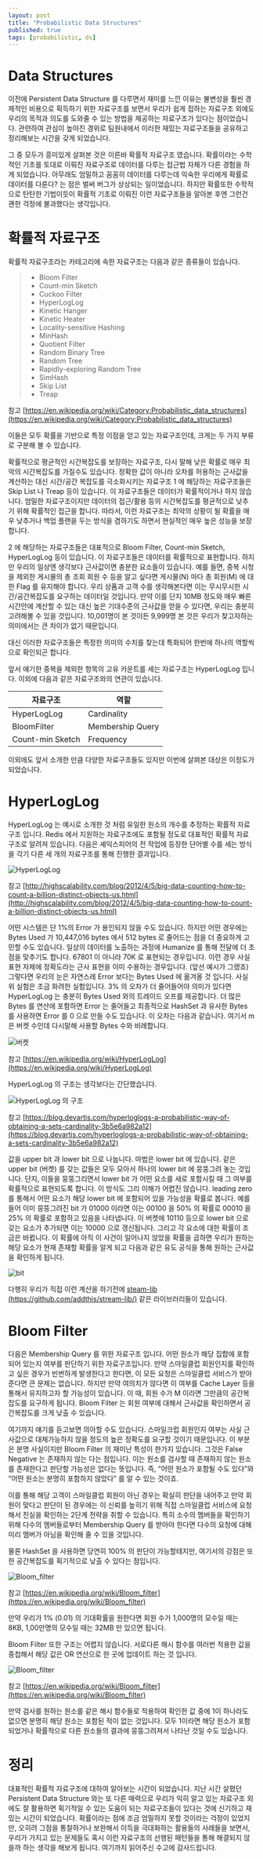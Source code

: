 ```yaml
---
layout: post
title: "Probabilistic Data Structures"
published: true
tags: [probabilistic, ds]
---
```


# Data Structures

이전에 Persistent Data Structure 를 다루면서 재미를 느낀 이유는 불변성을 훨씬 경제적인 비용으로 획득하기 위한 자료구조를 보면서 우리가 쉽게 접하는 자료구조 외에도 우리의 목적과 의도를 도와줄 수 있는 방법을 제공하는 자료구조가 있다는 점이었습니다. 관련하여 관심이 높아진 경위로 팀원내에서 이러한 재밌는 자료구조들을 공유하고 정리해보는 시간을 갖게 되었습니다.

그 중 모두가 흥미있게 살펴본 것은 이른바 확률적 자료구조 였습니다. 확률이라는 수학적인 기초를 토대로 이뤄진 자료구조로 데이터를 다루는 접근법 자체가 다른 경험을 하게 되었습니다. 아무래도 엄밀하고 꼼꼼히 데이터를 다루는데 익숙한 우리에게 확률로 데이터를 다룬다? 는 점은 벌써 버그가 상상되는 일이었습니다. 하지만 확률또한 수학적으로 탄탄한 기법이듯이 확률적 기초로 이뤄진 이런 자료구조들을 알아본 후엔 그런건 괜한 걱정에 불과했다는 생각입니다.

<!-- more -->

# 확률적 자료구조

확률적 자료구조라는 카테고리에 속한 자료구조는 다음과 같은 종류들이 있습니다.

> - Bloom Filter
> - Count-min Sketch
> - Cuckoo Filter
> - HyperLogLog
> - Kinetic Hanger
> - Kinetic Heater
> - Locality-sensitive Hashing
> - MinHash
> - Quotient Filter
> - Random Binary Tree
> - Random Tree
> - Rapidly-exploring Random Tree
> - SimHash
> - Skip List
> - Treap

참고 [https://en.wikipedia.org/wiki/Category:Probabilistic_data_structures](https://en.wikipedia.org/wiki/Category:Probabilistic_data_structures)

 

이들은 모두 확률을 기반으로 특정 이점을 얻고 있는 자료구조인데, 크게는 두 가지 부류로 구분해 볼 수 있습니다.

확률적으로 평균적인 시간복잡도를 보장하는 자료구조, 다시 말해 낮은 확률로 매우 최악의 시간복잡도를 가질수도 있습니다.
정확한 값이 아니라 오차를 허용하는 근사값을 계산하는 대신 시간/공간 복잡도를 극소화시키는 자료구조
1 에 해당하는 자료구조들은 Skip List 나 Treap 등이 있습니다. 이 자료구조들은 데이터가 확률적이거나 하지 않습니다. 엄밀한 자료구조이지만 데이터의 접근/활용 등의 시간복잡도를 평균적으로 낮추기 위해 확률적인 접근을 합니다. 따라서, 이런 자료구조는 최악의 상황이 될 확률을 매우 낮추거나 백업 플랜을 두는 방식을 겸하기도 하면서 현실적인 매우 높은 성능을 보장합니다.

2 에 해당하는 자료구조들은 대표적으로 Bloom Filter, Count-min Sketch, HyperLogLog 등이 있습니다. 이 자료구조들은 데이터를 확률적으로 표현합니다. 하지만 우리의 일상엔 생각보다 근사값이면 충분한 요소들이 있습니다. 예를 들면, 중복 시청을 제외한 게시물의 총 조회 회원 수 등을 알고 싶다면 게시물(N) 마다 총 회원(M) 에 대한 Flag 를 유지해야 합니다. 우리 상품과 고객 수를 생각해본다면 이는 무시무시한 시간/공간복잡도를 요구하는 데이터일 것입니다. 만약 이를 단지 10MB 정도와 매우 빠른 시간안에 계산할 수 있는 대신 높은 기대수준의 근사값을 얻을 수 있다면, 우리는 충분히 고려해볼 수 있을 것입니다. 10,001명이 본 것이든 9,999명 본 것은 우리가 찾고자하는 의미에서는 큰 차이가 없기 때문입니다.

대신 이러한 자료구조들은 특정한 의미의 수치를 찾는데 특화되어 한번에 하나의 역할씩으로 확인되곤 합니다.

앞서 얘기한 중복을 제외한 항목의 고유 카운트를 세는 자료구조는 HyperLogLog 입니다. 이외에 다음과 같은 자료구조와의 연관이 있습니다.

| 자료구조 | 역할 |
|---|---|
| HyperLogLog | Cardinality |
| BloomFilter | Membership Query |
| Count-min Sketch | Frequency |

이외에도 앞서 소개한 만큼 다양한 자료구조들도 있지만 이번에 살펴본 대상은 이정도가 되었습니다.

# HyperLogLog

HyperLogLog 는 예시로 소개한 것 처럼 유일한 원소의 개수를 추정하는 확률적 자료구조 입니다. Redis 에서 지원하는 자료구조에도 포함될 정도로 대표적인 확률적 자료구조로 알려져 있습니다. 다음은 셰익스피어의 전 작업에 등장한 단어별 수를 세는 방식을 각기 다른 세 개의 자료구조를 통해 진행한 결과입니다.

![HyperLogLog](/images/posts/big-data-counting.png)

참고 [http://highscalability.com/blog/2012/4/5/big-data-counting-how-to-count-a-billion-distinct-objects-us.html](http://highscalability.com/blog/2012/4/5/big-data-counting-how-to-count-a-billion-distinct-objects-us.html)

어떤 시스템은 단 1%의 Error 가 용인되지 않을 수도 있습니다. 하지만 어떤 경우에는 Bytes Used 가 10,447,016 bytes 에서 512 bytes 로 줄어드는 점을 더 중요하게 고민할 수도 있습니다. 일상의 데이터를 노출하는 과정에 Humanize 를 통해 전달에 더 초점을 맞추기도 합니다. 67801 이 아니라 70K 로 표현되는 경우입니다. 이런 경우 사실 표현 자체에 정확도라는 근사 표현을 이미 수용하는 경우입니다. (앞선 예시가 그랬죠) 그렇다면 우리의 눈은 자연스레 Error 보다는 Bytes Used 에 옮겨올 것 입니다. 사실 위 실험은 조금 화려한 실험입니다. 3% 의 오차가 더 줄어들어야 의미가 있다면 HyperLogLog 는 충분히 Bytes Used 와의 트레이드 오프를 제공합니다. 더 많은 Bytes 를 연산에 포함하면 Error 는 줄어들고 최종적으로 HashSet 과 유사한 Bytes 를 사용하면 Error 를 0 으로 만들 수도 있습니다. 이 오차는 다음과 같습니다. 여기서 m 은 버켓 수인데 다시말해 사용할 Bytes 수와 비례합니다.

![버켓](/images/posts/0bf2803a3aff4ac13b057608e026fc32e97baecd.svg)

참고 [https://en.wikipedia.org/wiki/HyperLogLog](https://en.wikipedia.org/wiki/HyperLogLog)

HyperLogLog 의 구조는 생각보다는 간단했습니다.

![HyperLogLog 의 구조](/images/posts/1_-_rf75FXF4va8ofa9OEgdg.png)

참고 [https://blog.devartis.com/hyperloglogs-a-probabilistic-way-of-obtaining-a-sets-cardinality-3b5e6a982a12](https://blog.devartis.com/hyperloglogs-a-probabilistic-way-of-obtaining-a-sets-cardinality-3b5e6a982a12)

값을 upper bit 과 lower bit 으로 나눕니다. 마법은 lower bit 에 있습니다. 같은 upper bit (버켓) 를 갖는 값들은 모두 모아서 하나의 lower bit 에 뭉뚱그려 놓는 것입니다. 단지, 이들을 뭉뚱그리면서 lower bit 가 어떤 요소를 새로 포함시킬 때 그 여부를 확률적으로 표현되도록 합니다. 이 방식도 그리 이해가 어렵진 않습니다. leading zero 를 통해서 어떤 요소가 해당 lower bit 에 포함되어 있을 가능성을 확률로 봅니다. 예를 들어 이미 뭉뚱그려진 bit 가 01000 이라면 이는 00100 을 50% 의 확률로 00010 을 25% 의 확률로 포함하고 있음을 나타냅니다. 이 버켓에 10110 등으로 lower bit 으로 갖는 요소가 추가되면 이는 10000 으로 갱신됩니다. 그리고 각 요소에 대한 확률이 조금은 바뀝니다. 이 확률에 아직 이 사건이 일어나지 않았을 확률을 곱하면 우리가 원하는 해당 요소가 현재 존재할 확률을 알게 되고 다음과 같은 유도 공식을 통해 원하는 근사값을 확인하게 됩니다.

![bit](/images/posts/e68865b48f91a302624ca310c75f127ce64871ac.svg)

다행히 우리가 직접 이런 계산을 하기전에 [steam-lib (https://github.com/addthis/stream-lib/)](https://github.com/addthis/stream-lib/) 같은 라이브러리들이 있습니다.

# Bloom Filter

다음은 Membership Query 를 위한 자료구조 입니다.  어떤 원소가 해당 집합에 포함되어 있는지 여부를 판단하기 위한 자료구조입니다. 만약 스마일클럽 회원인지를 확인하고 싶은 경우가 빈번하게 발생한다고 한다면, 이 모든 요청은 스마일클럽 서비스가 받아준다면 큰 문제는 없습니다. 하지만 만약 여의치가 않다면 이 여부를 Cache Layer 등을 통해서 유지하고자 할 가능성이 있습니다. 이 때, 회원 수가 M 이라면 그만큼의 공간복잡도를 요구하게 됩니다. Bloom Filter 는 회원 여부에 대해서 근사값을 확인하면서 공간복잡도를 크게 낮출 수 있습니다.

여기까지 얘기를 듣고보면 의아할 수도 있습니다. 스마일크럽 회원인지 여부는 사실 근사값으로 대체가능하지 않을 정도의 높은 정확도를 요구할 것이기 때문입니다. 이 부분은 분명 사실이지만 Bloom Filter 의 재미난 특성이 한가지 있습니다. 그것은 False Negative 는 존재하지 않는 다는 점입니다. 이는 원소를 검사할 때 존재하지 않는 원소를 존재한다고 판단할 가능성은 없다는 뜻입니다. 즉, “어떤 원소가 포함될 수도 있다”와 “어떤 원소는 분명히 포함하지 않았다” 를 알 수 있는 것이죠.

이를 통해 해당 고객이 스마일클럽 회원이 아닌 경우는 확실히 판단을 내어주고 만약 회원이 맞다고 판단이 된 경우에는 이 신뢰를 높히기 위해 직접 스마일클럽 서비스에 요청해서 진실을 확인하는 2단계 전략을 취할 수 있습니다. 특히 소수의 멤버들을 확인하기 위해 다수의 멤버들로부터 Membership Query 를 받아야 한다면 다수의 요청에 대해 미리 멤버가 아님을 확인해 줄 수 있을 것입니다.

물론 HashSet 을 사용하면 당연히 100% 의 판단이 가능할테지만, 여기서의 강점은 또한 공간복잡도를 획기적으로 낮출 수 있다는 점입니다.

![Bloom_filter](/images/posts/540px-Bloom_filter_fp_probability.svg.png)

참고 [https://en.wikipedia.org/wiki/Bloom_filter](https://en.wikipedia.org/wiki/Bloom_filter)

만약 우리가 1% (0.01) 의 기대확률을 원한다면 회원 수가 1,000명의 모수일 때는 8KB, 1,00만명의 모수일 때는 32MB 만 있으면 됩니다.

Bloom Filter 또한 구조는 어렵지 않습니다. 서로다른 해시 함수를 여러번 적용한 값을 중첩해서 해당 값은 OR 연산으로 한 곳에 업데이트 하는 것 입니다.

![Bloom_filter](/images/posts/540px-Bloom_filter.svg.png)

참고 [https://en.wikipedia.org/wiki/Bloom_filter](https://en.wikipedia.org/wiki/Bloom_filter)

만약 검사를 원하는 원소를 같은 해시 함수들로 적용하여 확인한 값 중에 1이 하나라도 없으면 분명히 해당 원소는 포함된 적이 없는 것입니다. 모두 1이라면 해당 원소가 포함되었거나 확률적으로 다른 원소들의 결과에 뭉뚱그려져서 나타난 것일 수도 있습니다.

# 정리

대표적인 확률적 자료구조에 대하여 알아보는 시간이 되었습니다. 지난 시간 살폈던 Persistent Data Structure 와는 또 다른 매력으로 우리가 익히 알고 있는 자료구조 외에도 잘 활용하면 획기적일 수 있는 도움이 되는 자료구조들이 있다는 것에 신기하고 재밌는 시간이 되었습니다. 확률이라는 점에 조금 엄밀하지 못할 것이라는 걱정이 있었지만, 오히려 그점을 통찰하거나 보완해서 이득을 극대화하는 활용들의 사례들을 보면서, 우리가 가지고 있는 문제들도 혹시 이런 자료구조의 선행된 패턴들을 통해 해결되지 않을까 하는 생각을 해보게 됩니다. 여기까지 읽어주신 수고에 감사드립니다.

